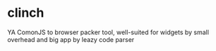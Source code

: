 
# clinch

YA ComonJS to browser packer tool, well-suited for widgets by small overhead and big app by leazy code parser